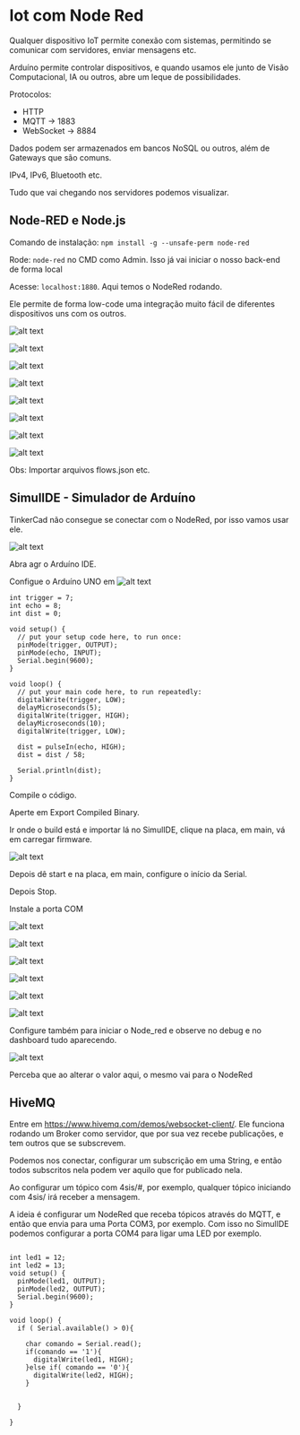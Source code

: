 # Iot com Node Red
Qualquer dispositivo IoT permite conexão com sistemas, permitindo se comunicar com servidores, enviar mensagens etc.  
  
Arduíno permite controlar dispositivos, e quando usamos ele junto de Visão Computacional, IA ou outros, abre um leque de possibilidades.  
  
Protocolos:
* HTTP
* MQTT -> 1883
* WebSocket -> 8884
  
Dados podem ser armazenados em bancos NoSQL ou outros, além de Gateways que são comuns.  
  
IPv4, IPv6, Bluetooth etc.  
  
Tudo que vai chegando nos servidores podemos visualizar.  
  
## Node-RED e Node.js

Comando de instalação: `npm install -g --unsafe-perm node-red`  
  
Rode: `node-red` no CMD como Admin. Isso já vai iniciar o nosso back-end de forma local
  
Acesse: `localhost:1880`. Aqui temos o NodeRed rodando.
  
Ele permite de forma low-code uma integração muito fácil de diferentes dispositivos uns com os outros.  

![alt text](img_teste.png)

![alt text](img_teste_http.png)

![alt text](img_teste_json.png)

![alt text](img_teste_change.png)

![alt text](img_teste_dashboard.png)

![alt text](img_dashboard.png)

![alt text](img_dashboard_view.png)

![alt text](img_export_flow)

Obs: Importar arquivos flows.json etc.  

## SimulIDE - Simulador de Arduíno
TinkerCad não consegue se conectar com o NodeRed, por isso vamos usar ele.  
  
![alt text](img_simulide.png)
  
Abra agr o Arduíno IDE.  

Configue o Arduíno UNO em ![alt text](img_arduinoIDE.png)

```
int trigger = 7;
int echo = 8;
int dist = 0;

void setup() {
  // put your setup code here, to run once:
  pinMode(trigger, OUTPUT);
  pinMode(echo, INPUT);
  Serial.begin(9600);
}

void loop() {
  // put your main code here, to run repeatedly:
  digitalWrite(trigger, LOW);
  delayMicroseconds(5);
  digitalWrite(trigger, HIGH);
  delayMicroseconds(10);
  digitalWrite(trigger, LOW);
  
  dist = pulseIn(echo, HIGH);
  dist = dist / 58;

  Serial.println(dist);
}
```
  
Compile o código.  
  
Aperte em Export Compiled Binary.  
  
Ir onde o build está e importar lá no SimulIDE, clique na placa, em main, vá em carregar firmware.

![alt text](import_binary.png)

Depois dê start e na placa, em main, configure o início da Serial.  
  
Depois Stop.  
  
Instale a porta COM

![alt text](config_com.png)

![alt text](img_config_com)

![alt text](ext_serial.png)

![alt text](com_node_red.png)

![alt text](com_nore_red_1.png)

![alt text](iniciando_tudo)

Configure também para iniciar o Node_red e observe no debug e no dashboard tudo aparecendo.  
  
![alt text](alterando_voltagem)

Perceba que ao alterar o valor aqui, o mesmo vai para o NodeRed

## HiveMQ

Entre em https://www.hivemq.com/demos/websocket-client/.
Ele funciona rodando um Broker como servidor, que por sua vez recebe publicações, e tem outros que se subscrevem.  

Podemos nos conectar, configurar um subscrição em uma String, e então todos subscritos nela podem ver aquilo que for publicado nela.  
  
Ao configurar um tópico com 4sis/#, por exemplo, qualquer tópico iniciando com 4sis/ irá receber a mensagem.  

A ideia é configurar um NodeRed que receba tópicos através do MQTT, e então que envia para uma Porta COM3, por exemplo. Com isso no SimulIDE podemos configurar a porta COM4 para ligar uma LED por exemplo.  
  
```

int led1 = 12;
int led2 = 13;
void setup() {
  pinMode(led1, OUTPUT);
  pinMode(led2, OUTPUT);
  Serial.begin(9600);
}

void loop() {
  if ( Serial.available() > 0){

    char comando = Serial.read();
    if(comando == '1'){
      digitalWrite(led1, HIGH);
    }else if( comando == '0'){
      digitalWrite(led2, HIGH);
    }


  }

}

```
  
